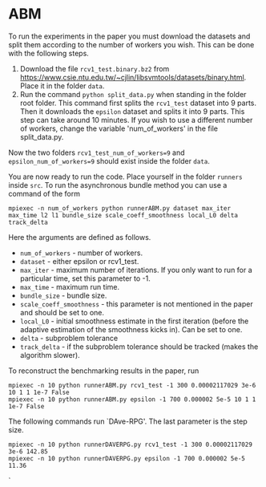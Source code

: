 # ABM
To run the experiments in the paper you must download the datasets and split them according to the number of workers you wish.
This can be done with the following steps.

1. Download the file `rcv1_test.binary.bz2` from https://www.csie.ntu.edu.tw/~cjlin/libsvmtools/datasets/binary.html. Place it in the folder `data`.
2. Run the command `python split_data.py` when standing in the folder root folder. This command first splits the `rcv1_test` dataset into 9 parts. Then it downloads the `epsilon` dataset and splits it into 9 parts. This step can take around 10 minutes. If you wish to use a different number of workers, change the variable 'num_of_workers' in the file split_data.py.

Now the two folders `rcv1_test_num_of_workers=9` and `epsilon_num_of_workers=9` should exist inside the folder `data`.

You are now ready to run the code. Place yourself in the folder `runners` inside `src`. To run the asynchronous bundle method you can use a command of the form 

`mpiexec -n num_of_workers python runnerABM.py dataset max_iter max_time l2 l1 bundle_size scale_coeff_smoothness local_L0 delta track_delta`

Here the arguments are defined as follows.
* `num_of_workers` - number of workers.
* `dataset` - either epsilon or rcv1_test.
* `max_iter` - maximum number of iterations. If you only want to run for a particular time, set this parameter to -1.
* `max_time` - maximum run time.
* `bundle_size` - bundle size.
* `scale_coeff_smoothness` - this parameter is not mentioned in the paper and should be set to one.
* `local_L0` - initial smoothness estimate in the first iteration (before the adaptive estimation of the smoothness kicks in). Can be set to one. 
* `delta` - subproblem tolerance
* `track_delta` - if the subproblem tolerance should be tracked (makes the algorithm slower).

To reconstruct the benchmarking results in the paper, run 

`mpiexec -n 10 python runnerABM.py rcv1_test -1 300 0.00002117029 3e-6 10 1 1 1e-7 False`                                    
`mpiexec -n 10 python runnerABM.py epsilon -1 700 0.000002 5e-5 10 1 1 1e-7 False`

The following commands run `DAve-RPG'. The last parameter is the step size.

`mpiexec -n 10 python runnerDAVERPG.py rcv1_test -1 300 0.00002117029 3e-6 142.85`                                    
`mpiexec -n 10 python runnerDAVERPG.py epsilon -1 700 0.000002 5e-5 11.36`


`
